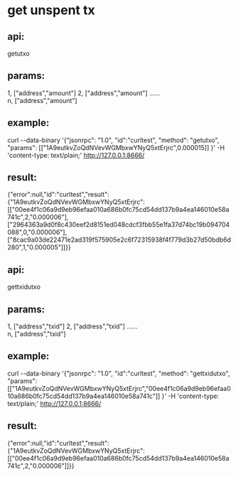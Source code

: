 # get unspent tx

## api:

 getutxo 

## params:

1, ["address","amount"]
2, ["address","amount"]
   ......  
n, ["address","amount"]

## example: 

curl --data-binary '{"jsonrpc": "1.0", "id":"curltest", "method": "getutxo", "params": [["1A9eutkvZoQdNVevWGMbxwYNyQ5xtErjrc",0.000015]] }' -H 'content-type: text/plain;' http://127.0.0.1:8666/

## result:

{"error":null,"id":"curltest","result":{"1A9eutkvZoQdNVevWGMbxwYNyQ5xtErjrc":[["00ee4f1c06a9d9eb96efaa010a686b0fc75cd54dd137b9a4ea146010e58a741c",2,"0.000006"],["2964363a9d0f8c430eef2d8151ed048cdcf3fbb55e1fa37d74bc19b094704088",0,"0.000006"],["8cac9a03de22471e2ad319f575905e2c6f72315938f4f779d3b27d50bdb6d280",1,"0.000005"]]}}


## api:

 gettxidutxo 

## params:

1, ["address","txid"]
2, ["address","txid"]
   ......  
n, ["address","txid"]

## example: 

curl --data-binary '{"jsonrpc": "1.0", "id":"curltest", "method": "gettxidutxo", "params": [["1A9eutkvZoQdNVevWGMbxwYNyQ5xtErjrc","00ee4f1c06a9d9eb96efaa010a686b0fc75cd54dd137b9a4ea146010e58a741c"]] }' -H 'content-type: text/plain;' http://127.0.0.1:8666/

## result:

{"error":null,"id":"curltest","result":{"1A9eutkvZoQdNVevWGMbxwYNyQ5xtErjrc":[["00ee4f1c06a9d9eb96efaa010a686b0fc75cd54dd137b9a4ea146010e58a741c",2,"0.000006"]]}}



